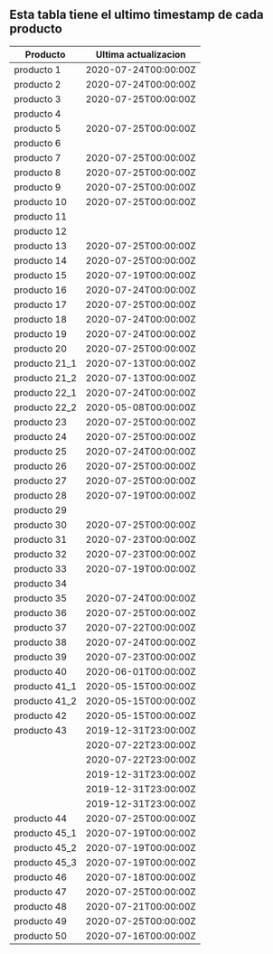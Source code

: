 ## Esta tabla tiene el ultimo timestamp de cada producto
|Producto|Ultima actualizacion |
|------ |------ |
|producto 1|2020-07-24T00:00:00Z|
|producto 2|2020-07-24T00:00:00Z|
|producto 3|2020-07-25T00:00:00Z|
|producto 4|
|producto 5|2020-07-25T00:00:00Z|
|producto 6|
|producto 7|2020-07-25T00:00:00Z|
|producto 8|2020-07-25T00:00:00Z|
|producto 9|2020-07-25T00:00:00Z|
|producto 10|2020-07-25T00:00:00Z|
|producto 11|
|producto 12|
|producto 13|2020-07-25T00:00:00Z|
|producto 14|2020-07-25T00:00:00Z|
|producto 15|2020-07-19T00:00:00Z|
|producto 16|2020-07-24T00:00:00Z|
|producto 17|2020-07-25T00:00:00Z|
|producto 18|2020-07-24T00:00:00Z|
|producto 19|2020-07-24T00:00:00Z|
|producto 20|2020-07-25T00:00:00Z|
|producto 21_1|2020-07-13T00:00:00Z|
|producto 21_2|2020-07-13T00:00:00Z|
|producto 22_1|2020-07-24T00:00:00Z|
|producto 22_2|2020-05-08T00:00:00Z|
|producto 23|2020-07-25T00:00:00Z|
|producto 24|2020-07-25T00:00:00Z|
|producto 25|2020-07-24T00:00:00Z|
|producto 26|2020-07-25T00:00:00Z|
|producto 27|2020-07-25T00:00:00Z|
|producto 28|2020-07-19T00:00:00Z|
|producto 29|
|producto 30|2020-07-25T00:00:00Z|
|producto 31|2020-07-23T00:00:00Z|
|producto 32|2020-07-23T00:00:00Z|
|producto 33|2020-07-19T00:00:00Z|
|producto 34|
|producto 35|2020-07-24T00:00:00Z|
|producto 36|2020-07-25T00:00:00Z|
|producto 37|2020-07-22T00:00:00Z|
|producto 38|2020-07-24T00:00:00Z|
|producto 39|2020-07-23T00:00:00Z|
|producto 40|2020-06-01T00:00:00Z|
|producto 41_1|2020-05-15T00:00:00Z|
|producto 41_2|2020-05-15T00:00:00Z|
|producto 42|2020-05-15T00:00:00Z|
|producto 43|2019-12-31T23:00:00Z|
| |2020-07-22T23:00:00Z|
| |2020-07-22T23:00:00Z|
| |2019-12-31T23:00:00Z|
| |2019-12-31T23:00:00Z|
| |2019-12-31T23:00:00Z|
|producto 44|2020-07-25T00:00:00Z|
|producto 45_1|2020-07-19T00:00:00Z|
|producto 45_2|2020-07-19T00:00:00Z|
|producto 45_3|2020-07-19T00:00:00Z|
|producto 46|2020-07-18T00:00:00Z|
|producto 47|2020-07-25T00:00:00Z|
|producto 48|2020-07-21T00:00:00Z|
|producto 49|2020-07-25T00:00:00Z|
|producto 50|2020-07-16T00:00:00Z|
